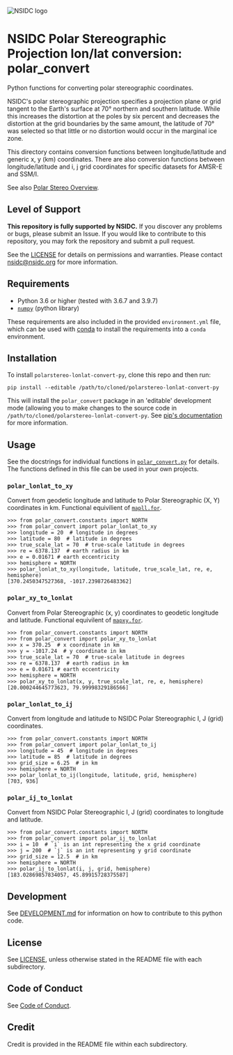 ![NSIDC logo](/images/NSIDC_logo_2018_poster-1.png)

# NSIDC Polar Stereographic Projection lon/lat conversion: polar_convert

Python functions for converting polar stereographic coordinates.

NSIDC's polar stereographic projection specifies a projection plane or grid
tangent to the Earth's surface at 70° northern and southern latitude. While this
increases the distortion at the poles by six percent and decreases the
distortion at the grid boundaries by the same amount, the latitude of 70° was
selected so that little or no distortion would occur in the marginal ice zone.

This directory contains conversion functions between longitude/latitude and generic x,
y (km) coordinates. There are also conversion functions between
longitude/latitude and i, j grid coordinates for specific datasets for AMSR-E
and SSM/I.

See also [Polar Stereo Overview](https://nsidc.org/data/polar-stereo).

## Level of Support

<b>This repository is fully supported by NSIDC.</b> If you discover any problems or
bugs, please submit an Issue. If you would like to contribute to this
repository, you may fork the repository and submit a pull request.

See the [LICENSE](LICENSE) for details on permissions and warranties. Please
contact nsidc@nsidc.org for more information.

## Requirements

* Python 3.6 or higher (tested with 3.6.7 and 3.9.7)
* [`numpy`](https://numpy.org/) (python library)

These requirements are also included in the provided `environment.yml` file,
which can be used with [conda](https://docs.conda.io/en/latest/) to install the
requirements into a `conda` environment.


## Installation

To install `polarstereo-lonlat-convert-py`, clone this repo and then run:

```
pip install --editable /path/to/cloned/polarstereo-lonlat-convert-py
```

This will install the `polar_convert` package in an 'editable' development mode
(allowing you to make changes to the source code in
`/path/to/cloned/polarstereo-lonlat-convert-py`. See [pip's
documentation](https://pip.pypa.io/en/stable/cli/pip_install/#install-editable)
for more information.


## Usage

See the docstrings for individual functions in
[`polar_convert.py`](./polar_convert/polar_convert.py) for details.  The
functions defined in this file can be used in your own projects.

### `polar_lonlat_to_xy`

Convert from geodetic longitude and latitude to Polar Stereographic (X, Y)
coordinates in km. Functional equivilient of
[`mapll.for`](https://github.com/nsidc/polarstereo-latlon-convert-fortran/blob/main/locate/mapll.for).

```
>>> from polar_convert.constants import NORTH
>>> from polar_convert import polar_lonlat_to_xy
>>> longitude = 20  # longitude in degrees
>>> latitude = 80  # latitude in degrees
>>> true_scale_lat = 70  # true-scale latitude in degrees
>>> re = 6378.137  # earth radius in km
>>> e = 0.01671 # earth eccentricity
>>> hemisphere = NORTH
>>> polar_lonlat_to_xy(longitude, latitude, true_scale_lat, re, e, hemisphere)
[370.2450347527368, -1017.2398726483362]
```

### `polar_xy_to_lonlat`

Convert from Polar Stereographic (x, y) coordinates to geodetic longitude and
latitude. Functional equivilent of
[`mapxy.for`](https://github.com/nsidc/polarstereo-latlon-convert-fortran/blob/main/locate/mapxy.for).

```
>>> from polar_convert.constants import NORTH
>>> from polar_convert import polar_xy_to_lonlat
>>> x = 370.25  # x coordinate in km
>>> y = -1017.24  # y coordinate in km
>>> true_scale_lat = 70  # true-scale latitude in degrees 
>>> re = 6378.137  # earth radius in km
>>> e = 0.01671 # earth eccentricity
>>> hemisphere = NORTH
>>> polar_xy_to_lonlat(x, y, true_scale_lat, re, e, hemisphere)
[20.000244645773623, 79.99998329186566]
```

### `polar_lonlat_to_ij`

Convert from longitude and latitude to NSIDC Polar Stereographic I, J (grid)
coordinates.

```
>>> from polar_convert.constants import NORTH
>>> from polar_convert import polar_lonlat_to_ij
>>> longitude = 45  # longitude in degrees
>>> latitude = 85  # latitude in degrees
>>> grid_size = 6.25  # in km
>>> hemisphere = NORTH
>>> polar_lonlat_to_ij(longitude, latitude, grid, hemisphere)
[703, 936]
```

### `polar_ij_to_lonlat`

Convert from NSIDC Polar Stereographic I, J (grid) coordinates to longitude and
latitude.

```
>>> from polar_convert.constants import NORTH
>>> from polar_convert import polar_ij_to_lonlat
>>> i = 10  # `i` is an int representing the x grid coordinate
>>> j = 200  # `j` is an int representing y grid coordinate
>>> grid_size = 12.5  # in km
>>> hemisphere = NORTH
>>> polar_ij_to_lonlat(i, j, grid, hemisphere)
[183.02869857834057, 45.89915728375587]
```

## Development

See [DEVELOPMENT.md](./DEVELOPMENT.md) for information on how to contribute to
this python code.


## License

See [LICENSE](LICENSE), unless otherwise stated in the README file with each subdirectory.

## Code of Conduct

See [Code of Conduct](CODE_OF_CONDUCT.md).

## Credit

Credit is provided in the README file within each subdirectory.
